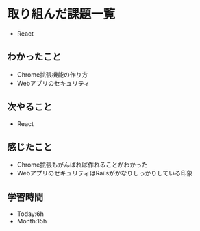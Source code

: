 # 取り組んだ課題一覧
- React
## わかったこと
- Chrome拡張機能の作り方
- Webアプリのセキュリティ
## 次やること
- React
## 感じたこと
- Chrome拡張もがんばれば作れることがわかった
- WebアプリのセキュリティはRailsがかなりしっかりしている印象
## 学習時間
- Today:6h
- Month:15h
